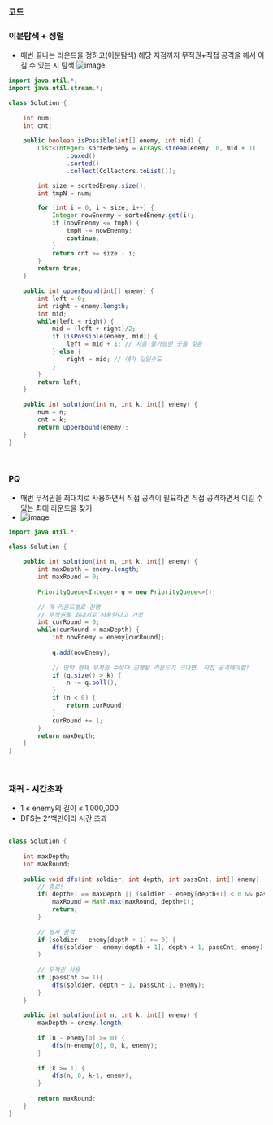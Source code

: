 ### 코드

### 이분탐색 + 정렬
- 매번 끝나는 라운드을 정하고(이분탐색) 해당 지점까지 무적권+직접 공격을 해서 이길 수 있는 지 탐색
![image](https://github.com/Morning-Algorithm-Study-2023/Algorithm/assets/77563814/7a39520c-8b08-47c1-9b0f-0775b5749727)

```java
import java.util.*;
import java.util.stream.*;

class Solution {
    
    int num;
    int cnt;
    
    public boolean isPossible(int[] enemy, int mid) {
        List<Integer> sortedEnemy = Arrays.stream(enemy, 0, mid + 1)
                .boxed()
                .sorted()
                .collect(Collectors.toList());

        int size = sortedEnemy.size();
        int tmpN = num;

        for (int i = 0; i < size; i++) {
            Integer nowEnenmy = sortedEnemy.get(i);
            if (nowEnenmy <= tmpN) {
                tmpN -= nowEnenmy;
                continue;
            }
            return cnt >= size - i; 
        }
        return true;
    }
    
    public int upperBound(int[] enemy) {
        int left = 0;
        int right = enemy.length;
        int mid;
        while(left < right) {
            mid = (left + right)/2;
            if (isPossible(enemy, mid)) {
                left = mid + 1; // 처음 불가능한 곳을 찾음
            } else {
                right = mid; // 얘가 답일수도
            }
        }
        return left;
    }
    
    public int solution(int n, int k, int[] enemy) {
        num = n;
        cnt = k;
        return upperBound(enemy);
    }
}
```

</br>


### PQ
- 매번 무적권을 최대치로 사용하면서 직접 공격이 필요하면 직접 공격하면서 이길 수 있는 최대 라운드을 찾기
- ![image](https://github.com/Morning-Algorithm-Study-2023/Algorithm/assets/77563814/51e71a4f-465a-4cec-ab48-8c1e315cbc76)


```java
import java.util.*;

class Solution {
    
    public int solution(int n, int k, int[] enemy) {
        int maxDepth = enemy.length;
        int maxRound = 0;
        
        PriorityQueue<Integer> q = new PriorityQueue<>();
        
        // 매 라운드별로 진행
        // 무적권을 최대치로 사용한다고 가정
        int curRound = 0;
        while(curRound < maxDepth) {
            int nowEnemy = enemy[curRound];
            
            q.add(nowEnemy);
                
            // 만약 현재 무적권 수보다 진행된 라운드가 크다면, 직접 공격해야함!
            if (q.size() > k) {
                n -= q.poll();
            }
            if (n < 0) {
                return curRound;
            }
            curRound += 1;
        }
        return maxDepth;
    }
}
```



</br>

### 재귀 - 시간초과

- 1 ≤ enemy의 길이 ≤ 1,000,000
- DFS는 2^백만이라 시간 초과

```java
  
class Solution {
    
    int maxDepth;
    int maxRound;
    
    public void dfs(int soldier, int depth, int passCnt, int[] enemy) {
        // 종료!
        if( depth+1 == maxDepth || (soldier - enemy[depth+1] < 0 && passCnt == 0)) {
            maxRound = Math.max(maxRound, depth+1);
            return;
        }
        
        // 병사 공격
        if (soldier - enemy[depth + 1] >= 0) {
            dfs(soldier - enemy[depth + 1], depth + 1, passCnt, enemy);
        }
        
        // 무적권 사용
        if (passCnt >= 1){
            dfs(soldier, depth + 1, passCnt-1, enemy);
        }
    }
    
    public int solution(int n, int k, int[] enemy) {
        maxDepth = enemy.length;
        
        if (n - enemy[0] >= 0) {
            dfs(n-enemy[0], 0, k, enemy);
        }
        
        if (k >= 1) {
            dfs(n, 0, k-1, enemy);
        }
        
        return maxRound;
    }
}
```
